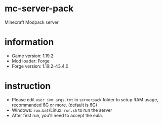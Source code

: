 # mc-server-pack
Minecraft Modpack server

# information
- Game version: 1.19.2
- Mod loader: Forge
- Forge version: 1.19.2-43.4.0

# instruction
- Please edit `user_jvm_args.txt` in `serverpack` folder to setup RAM usage, recommanded 6G or more. (default is 6G)
- Windows: `run.bat`/Linux: `run.sh` to run the server
- After first run, you'll need to accept the eula.